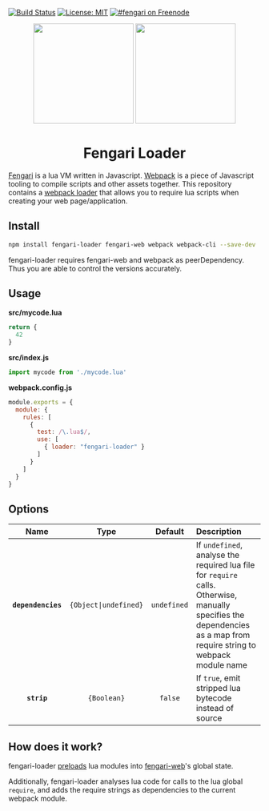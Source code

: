 [![Build Status](https://travis-ci.org/fengari-lua/fengari-loader.svg?branch=master)](https://travis-ci.org/fengari-lua/fengari-loader)
[![License: MIT](https://img.shields.io/badge/License-MIT-yellow.svg)](https://opensource.org/licenses/MIT)
[![#fengari on Freenode](https://img.shields.io/Freenode/%23fengari.png)](https://webchat.freenode.net/?channels=fengari)

<div align="center">
  <a href="https://fengari.io/"><img height="200" src="https://fengari.io/static/images/logo.png"></a>
  <a href="https://github.com/webpack/webpack"><img width="200" height="200" src="https://webpack.js.org/assets/icon-square-big.svg"></a>
  <h1>Fengari Loader</h1>
</div>

[Fengari](https://fengari.io/) is a lua VM written in Javascript. [Webpack](http://webpack.js.org/) is a piece of Javascript tooling to compile scripts and other assets together.
This repository contains a [webpack loader](https://webpack.js.org/concepts/#loaders) that allows you to require lua scripts when creating your web page/application.

## Install

```bash
npm install fengari-loader fengari-web webpack webpack-cli --save-dev
```

fengari-loader requires fengari-web and webpack as peerDependency. Thus you are able to control the versions accurately.


## Usage

**src/mycode.lua**
```js
return {
  42
}
```

**src/index.js**
```js
import mycode from './mycode.lua'
```

**webpack.config.js**
```js
module.exports = {
  module: {
    rules: [
      {
        test: /\.lua$/,
        use: [
          { loader: "fengari-loader" }
        ]
      }
    ]
  }
}
```


## Options

|Name|Type|Default|Description|
|:--:|:--:|:-----:|:----------|
|**`dependencies`**|`{Object\|undefined}`|`undefined`|If `undefined`, analyse the required lua file for `require` calls. Otherwise, manually specifies the dependencies as a map from require string to webpack module name|
|**`strip`**|`{Boolean}`|`false`|If `true`, emit stripped lua bytecode instead of source|


## How does it work?

fengari-loader [preloads](https://www.lua.org/manual/5.3/manual.html#pdf-package.preload) lua modules into [fengari-web](https://github.com/fengari-lua/fengari-web)'s global state.

Additionally, fengari-loader analyses lua code for calls to the lua global `require`, and adds the require strings as dependencies to the current webpack module.
